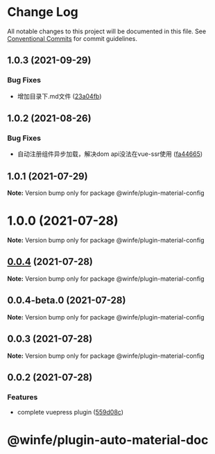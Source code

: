 # Change Log

All notable changes to this project will be documented in this file.
See [Conventional Commits](https://conventionalcommits.org) for commit guidelines.

## 1.0.3 (2021-09-29)


### Bug Fixes

* 增加目录下.md文件 ([23a04fb](https://github.com/cool-fe/winex-cli/commit/23a04fb2616d2a6ab7e559638a78123230588a33))





## 1.0.2 (2021-08-26)


### Bug Fixes

* 自动注册组件异步加载，解决dom api没法在vue-ssr使用 ([fa44665](https://github.com/cool-fe/winex-cli/commit/fa446650b8f03a4d55e33d6f64160a9d04f087d2))





## 1.0.1 (2021-07-29)

**Note:** Version bump only for package @winfe/plugin-material-config





# 1.0.0 (2021-07-28)

**Note:** Version bump only for package @winfe/plugin-material-config





## [0.0.4](https://github.com/cool-fe/winex-cli/compare/@winfe/plugin-material-config@0.0.4-beta.0...@winfe/plugin-material-config@0.0.4) (2021-07-28)

**Note:** Version bump only for package @winfe/plugin-material-config





## 0.0.4-beta.0 (2021-07-28)

**Note:** Version bump only for package @winfe/plugin-material-config





## 0.0.3 (2021-07-28)

**Note:** Version bump only for package @winfe/plugin-material-config





## 0.0.2 (2021-07-28)


### Features

* complete vuepress plugin ([559d08c](https://github.com/cool-fe/winex-cli/commit/559d08ce4acaf33fb45644489e649c046e511ec1))





# @winfe/plugin-auto-material-doc
